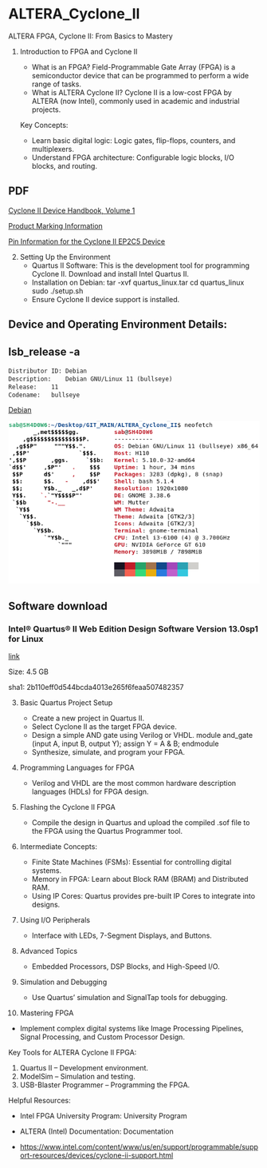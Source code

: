 # ALTERA_Cyclone_II
ALTERA FPGA, Cyclone II: From Basics to Mastery






1. Introduction to FPGA and Cyclone II
   - What is an FPGA?
     Field-Programmable Gate Array (FPGA) is a semiconductor device that can be programmed to perform a wide range of tasks.
   - What is ALTERA Cyclone II?
     Cyclone II is a low-cost FPGA by ALTERA (now Intel), commonly used in academic and industrial projects.
   
   Key Concepts:
   - Learn basic digital logic: Logic gates, flip-flops, counters, and multiplexers.
   - Understand FPGA architecture: Configurable logic blocks, I/O blocks, and routing.


## PDF

[Cyclone II Device Handbook, Volume 1](src/D_sheet.pdf)

[Product Marking Information](src/mark_info.pdf)

[Pin Information for the Cyclone II EP2C5 Device](src/pinout.pdf)




2. Setting Up the Environment
   - Quartus II Software: This is the development tool for programming Cyclone II. Download and install Intel Quartus II.
   - Installation on Debian:
     tar -xvf quartus_linux.tar
     cd quartus_linux
     sudo ./setup.sh
   - Ensure Cyclone II device support is installed.


## Device and Operating Environment Details: 

##  lsb_release -a

```
Distributor ID:	Debian
Description:	Debian GNU/Linux 11 (bullseye)
Release:	11
Codename:	bullseye
```

[Debian]()
<p align="center">
  <img src="src/neofetch.png">
</p>



## Software download 

### Intel® Quartus® II Web Edition Design Software Version 13.0sp1 for Linux

[link](https://www.intel.com/content/www/us/en/software-kit/711790/intel-quartus-ii-web-edition-design-software-version-13-0sp1-for-linux.html)

Size: 4.5 GB

sha1: 2b110eff0d544bcda4013e265f6feaa507482357





3. Basic Quartus Project Setup
   - Create a new project in Quartus II.
   - Select Cyclone II as the target FPGA device.
   - Design a simple AND gate using Verilog or VHDL.
     module and_gate (input A, input B, output Y);
         assign Y = A & B;
     endmodule
   - Synthesize, simulate, and program your FPGA.

4. Programming Languages for FPGA
   - Verilog and VHDL are the most common hardware description languages (HDLs) for FPGA design.

5. Flashing the Cyclone II FPGA
   - Compile the design in Quartus and upload the compiled .sof file to the FPGA using the Quartus Programmer tool.

6. Intermediate Concepts:
   - Finite State Machines (FSMs): Essential for controlling digital systems.
   - Memory in FPGA: Learn about Block RAM (BRAM) and Distributed RAM.
   - Using IP Cores: Quartus provides pre-built IP Cores to integrate into designs.

7. Using I/O Peripherals
   - Interface with LEDs, 7-Segment Displays, and Buttons.

8. Advanced Topics
   - Embedded Processors, DSP Blocks, and High-Speed I/O.

9. Simulation and Debugging
   - Use Quartus’ simulation and SignalTap tools for debugging.

10. Mastering FPGA
   - Implement complex digital systems like Image Processing Pipelines, Signal Processing, and Custom Processor Design.

Key Tools for ALTERA Cyclone II FPGA:
   1. Quartus II – Development environment.
   2. ModelSim – Simulation and testing.
   3. USB-Blaster Programmer – Programming the FPGA.

Helpful Resources:
   - Intel FPGA University Program: University Program
   - ALTERA (Intel) Documentation: Documentation



   - https://www.intel.com/content/www/us/en/support/programmable/support-resources/devices/cyclone-ii-support.html

